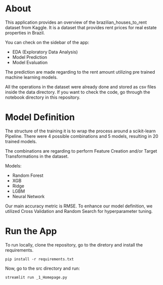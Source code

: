 # About

<!-- [![Streamlit App](https://static.streamlit.io/badges/streamlit_badge_black_white.svg)](https://share.streamlit.io/arturlunardi/predict_rental_prices_streamlit/main/src/app.py) -->

This application provides an overview of the brazilian_houses_to_rent dataset from Kaggle. It is a dataset that provides rent prices for real estate properties in Brazil.

<!-- The app it is [deployed](https://share.streamlit.io/arturlunardi/predict_rental_prices_streamlit/main/src/app.py) in Streamlit. -->

<!-- The data were provided from this [source](https://www.kaggle.com/rubenssjr/brasilian-houses-to-rent).  -->

You can check on the sidebar of the app:
- EDA (Exploratory Data Analysis)
- Model Prediction
- Model Evaluation

The prediction are made regarding to the rent amount utilizing pre trained machine learning models.

All the operations in the dataset were already done and stored as csv files inside the data directory. If you want to check the code, go through the notebook directory in this repository.

# Model Definition

The structure of the training it is to wrap the process around a scikit-learn Pipeline. There were 4 possible combinations and 5 models, resulting in 20 trained models.

The combinations are regarding to perform Feature Creation and/or Target Transformations in the dataset.

Models:

- Random Forest
- XGB
- Ridge
- LGBM
- Neural Network

Our main accuracy metric is RMSE. To enhance our model definition, we utilized Cross Validation and Random Search for hyperparameter tuning.

# Run the App

To run locally, clone the repository, go to the diretory and install the requirements.

```
pip install -r requirements.txt
```

Now, go to the src directory and run:

```
streamlit run _1_Homepage.py
```